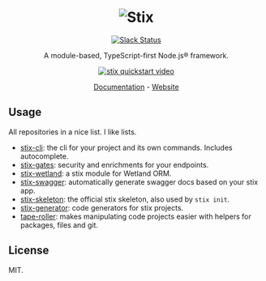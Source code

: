 
<div align="center">
  
  # ![Stix](./stix.svg)

  [![Slack Status](https://spoonx-slack.herokuapp.com/badge.svg)](https://spoonx-slack.herokuapp.com)

  A module-based, TypeScript-first Node.js® framework.

  <a href="https://www.youtube.com/watch?v=qcXWH_aBMkU"><img src="https://img.youtube.com/vi/qcXWH_aBMkU/0.jpg" alt="stix quickstart video"></a>
  
  [Documentation](https://stixjs.io/docs/the-basics/about-stix) - [Website](https://stixjs.io/)
</div>

## Usage

All repositories in a nice list. I like lists.

- [stix-cli](https://github.com/SpoonX/stix-cli): the cli for your project and its own commands. Includes autocomplete.
- [stix-gates](https://github.com/SpoonX/stix-gates): security and enrichments for your endpoints.
- [stix-wetland](https://github.com/SpoonX/stix-wetland): a stix module for Wetland ORM.
- [stix-swagger](https://github.com/SpoonX/stix-swagger): automatically generate swagger docs based on your stix app.
- [stix-skeleton](https://github.com/SpoonX/stix-skeleton): the official stix skeleton, also used by `stix init`.
- [stix-generator](https://github.com/SpoonX/stix-generator): code generators for stix projects.
- [tape-roller](https://github.com/SpoonX/tape-roller): makes manipulating code projects easier with helpers for packages, files and git.

## License

MIT.

